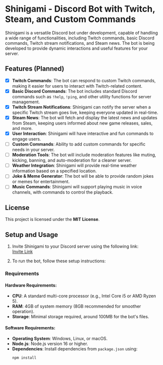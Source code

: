 # Shinigami - Discord Bot with Twitch, Steam, and Custom Commands

Shinigami is a versatile Discord bot under development, capable of handling a wide range of functionalities, including Twitch commands, basic Discord commands, Twitch stream notifications, and Steam news. The bot is being developed to provide dynamic interactions and useful features for your server.

## Features (Planned)

- [x] **Twitch Commands**: The bot can respond to custom Twitch commands, making it easier for users to interact with Twitch-related content.
- [x] **Basic Discord Commands**: The bot includes standard Discord commands such as `!help`, `!ping`, and other utility functions for server management.
- [x] **Twitch Stream Notifications**: Shinigami can notify the server when a specific Twitch stream goes live, keeping everyone updated in real-time.
- [x] **Steam News**: The bot will fetch and display the latest news and updates from Steam, keeping users informed about new game releases, sales, and more.
- [x] **User Interaction**: Shinigami will have interactive and fun commands to engage users.
- [ ] **Custom Commands**: Ability to add custom commands for specific needs in your server.
- [ ] **Moderation Tools**: The bot will include moderation features like muting, kicking, banning, and auto-moderation for a cleaner server.
- [ ] **Weather Integration**: Shinigami will provide real-time weather information based on a specified location.
- [ ] **Joke & Meme Generator**: The bot will be able to provide random jokes or memes for entertainment.
- [ ] **Music Commands**: Shinigami will support playing music in voice channels, with commands to control the playback.

## License

This project is licensed under the **MIT License**.

## Setup and Usage

1. Invite Shinigami to your Discord server using the following link:  
   [Invite Link](https://discord.com/oauth2/authorize?client_id=YOUR_CLIENT_ID&scope=bot&permissions=2147483647)

2. To run the bot, follow these setup instructions:

### Requirements

#### Hardware Requirements:
- **CPU**: A standard multi-core processor (e.g., Intel Core i5 or AMD Ryzen 5).
- **RAM**: 4GB of system memory (8GB recommended for smoother operation).
- **Storage**: Minimal storage required, around 100MB for the bot's files.

#### Software Requirements:
- **Operating System**: Windows, Linux, or macOS.
- **Node.js**: Node.js version 16 or higher.
- **Dependencies**: Install dependencies from `package.json` using:
  ```bash
  npm install
